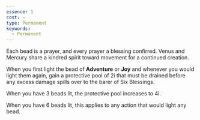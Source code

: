 ```yaml
---
essence: 1
cost: ~
type: Permanent
keywords:
  - Permanent
---
```


Each bead is a prayer, and every prayer a blessing confirred. Venus and Mercury share a kindred spirit toward movement for a continued creation.

When you first light the bead of **Adventure** or **Joy** and whenever you would light them again, gain a protective pool of 2i that must be drained before any excess damage spills over to the barer of Six Blessings.

When you have 3 beads lit, the protective pool increases to 4i.

When you have 6 beads lit, this applies to any action that would light any bead.
